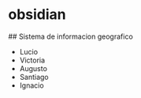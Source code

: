 # o b s i d i a n  
 
 ## Sistema de informacion geografico

* Lucio
* Victoria
* Augusto
* Santiago
* Ignacio
